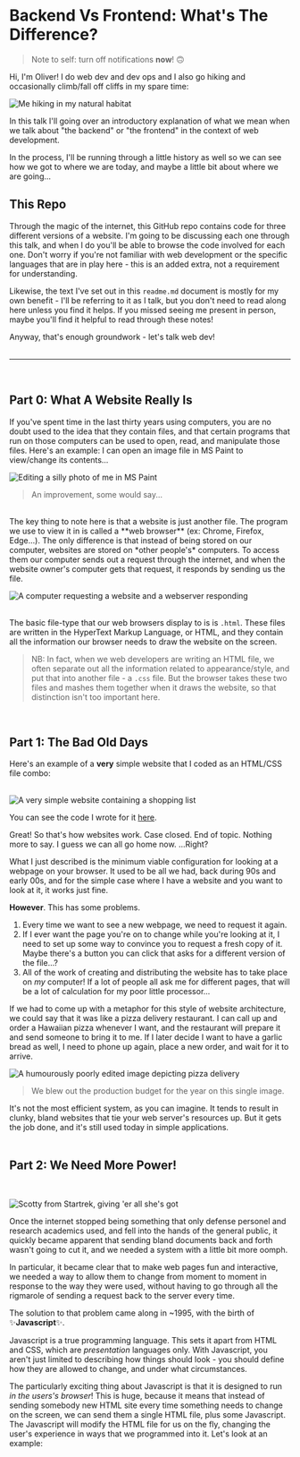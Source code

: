 # Backend Vs Frontend: What's The Difference?

> Note to self: turn off notifications **now**! 🙃

Hi, I'm Oliver! I do web dev and dev ops and I also go hiking and occasionally climb/fall off cliffs in my spare time:

![Me hiking in my natural habitat](./images/me.jpg)


In this talk I'll going over an introductory explanation of what we mean when we talk about "the backend" or "the frontend" in the context of web development.

In the process, I'll be running through a little history as well so we can see how we got to where we are today, and maybe a little bit about where we are going...

## This Repo

Through the magic of the internet, this GitHub repo contains code for three different versions of a website. I'm going to be discussing each one through this talk, and when I do you'll be able to browse the code involved for each one. Don't worry if you're not familiar with web development or the specific languages that are in play here - this is an added extra, not a requirement for understanding.

Likewise, the text I've set out in this `readme.md` document is mostly for my own benefit - I'll be referring to it as I talk, but you don't need to read along here unless you find it helps. If you missed seeing me present in person, maybe you'll find it helpful to read through these notes!

Anyway, that's enough groundwork - let's talk web dev!
<br><br>

---
<br>

## Part 0: What A Website Really Is

If you've spent time in the last thirty years using computers, you are no doubt used to the idea that they contain files, and that certain programs that run on those computers can be used to open, read, and manipulate those files. Here's an example: I can open an image file in MS Paint to view/change its contents...

![Editing a silly photo of me in MS Paint](./images/me2.0.png)
> An improvement, some would say...

<br>
The key thing to note here is that a website is just another file. The program we use to view it in is called a **web browser** (ex: Chrome, Firefox, Edge...). The only difference is that instead of being stored on our computer, websites are stored on *other people's* computers. To access them our computer sends out a request through the internet, and when the website owner's computer gets that request, it responds by sending us the file.

![A computer requesting a website and a webserver responding](./images/website.png)
<br><br>

The basic file-type that our web browsers display to is is `.html`. These files are written in the HyperText Markup Language, or HTML, and they contain all the information our browser needs to draw the website on the screen. 

> NB: In fact, when we web developers are writing an HTML file, we often separate out all the information related to appearance/style, and put that into another file - a `.css` file. But the browser takes these two files and mashes them together when it draws the website, so that distinction isn't too important here.


<br>

## Part 1: The Bad Old Days

Here's an example of a **very** simple website that I coded as an HTML/CSS file combo: 
<br><br>

![A very simple website containing a shopping list](./images/html_site.png)

You can see the code I wrote for it [here](https://github.com/Hauteclere/backend_vs_frontend/tree/html_only).

Great! So that's how websites work. Case closed. End of topic. Nothing more to say. I guess we can all go home now. ...Right? 

What I just described is the minimum viable configuration for looking at a webpage on your browser. It used to be all we had, back during 90s and early 00s, and for the simple case where I have a website and you want to look at it, it works just fine.

**However**. This has some problems.

1. Every time we want to see a new webpage, we need to request it again. 
1. If I ever want the page you're on to change while you're looking at it, I need to set up some way to convince you to request a fresh copy of it. Maybe there's a button you can click that asks for a different version of the file...?
1. All of the work of creating and distributing the website has to take place on *my* computer! If a lot of people all ask me for different pages, that will be a lot of calculation for my poor little processor... 

If we had to come up with a metaphor for this style of website architecture, we could say that it was like a pizza delivery restaurant. I can call up and order a Hawaiian pizza whenever I want, and the restaurant will prepare it and send someone to bring it to me. If I later decide I want to have a garlic bread as well, I need to phone up again, place a new order, and wait for it to arrive.

![A humourously poorly edited image depicting pizza delivery](./images/pizza.png)

> We blew out the production budget for the year on this single image.

It's not the most efficient system, as you can imagine. It tends to result in clunky, bland websites that tie your web server's resources up. But it gets the job done, and it's still used today in simple applications.
<br><br>

## Part 2: We Need More Power!
<br>

![Scotty from Startrek, giving 'er all she's got](./images/scotty-startrek.gif)

Once the internet stopped being something that only defense personel and research academics used, and fell into the hands of the general public, it quickly became apparent that sending bland documents back and forth wasn't going to cut it, and we needed a system with a little bit more oomph. 

In particular, it became clear that to make web pages fun and interactive, we needed a way to allow them to change from moment to moment in response to the way they were used, without having to go through all the rigmarole of sending a request back to the server every time.

The solution to that problem came along in ~1995, with the birth of ✨**Javascript**✨.

Javascript is a true programming language. This sets it apart from HTML and CSS, which are *presentation* languages only. With Javascript, you aren't just limited to describing how things should look - you should define how they are allowed to change, and under what circumstances.

The particularly exciting thing about Javascript is that it is designed to run *in the users's browser*! This is huge, because it means that instead of sending somebody new HTML site every time something needs to change on the screen, we can send them a single HTML file, plus some Javascript. The Javascript will modify the HTML file for us on the fly, changing the user's experience in ways that we programmed into it. Let's look at an example:

